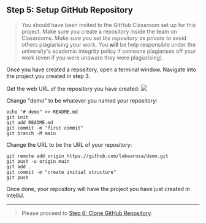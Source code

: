 ## Step 5: Setup GitHub Repository

> You should have been invited to the GitHub Classroom set up for this project. Make sure you create a repository inside the team on Classrooms.
> *Make sure you set the repository as private* to avoid others plagiarising your work. You **will** be help responsible 
under the university's academic integrity policy if someone plagiarises off your work (even if you were unaware they were
plagiarising).  

Once you have created a repository, open a terminal window. Navigate into the project you created in step 3.

Get the web URL of the repository you have created:
![](screenshots/5_github_setup_1.png)

Change "demo" to be whatever you named your repository:
````
echo "# demo" >> README.md
git init
git add README.md
git commit -m "first commit"
git branch -M main
````

Change the URL to be the URL of your repository:
````
git remote add origin https://github.com/lukearosa/demo.git
git push -u origin main
git add .
git commit -m "create initial structure"
git push
````

Once done, your repository will have the project you have just created in IntelliJ.

---

> Please proceed to [Step 6: Clone GitHub Repository](6_github_clone.md).
